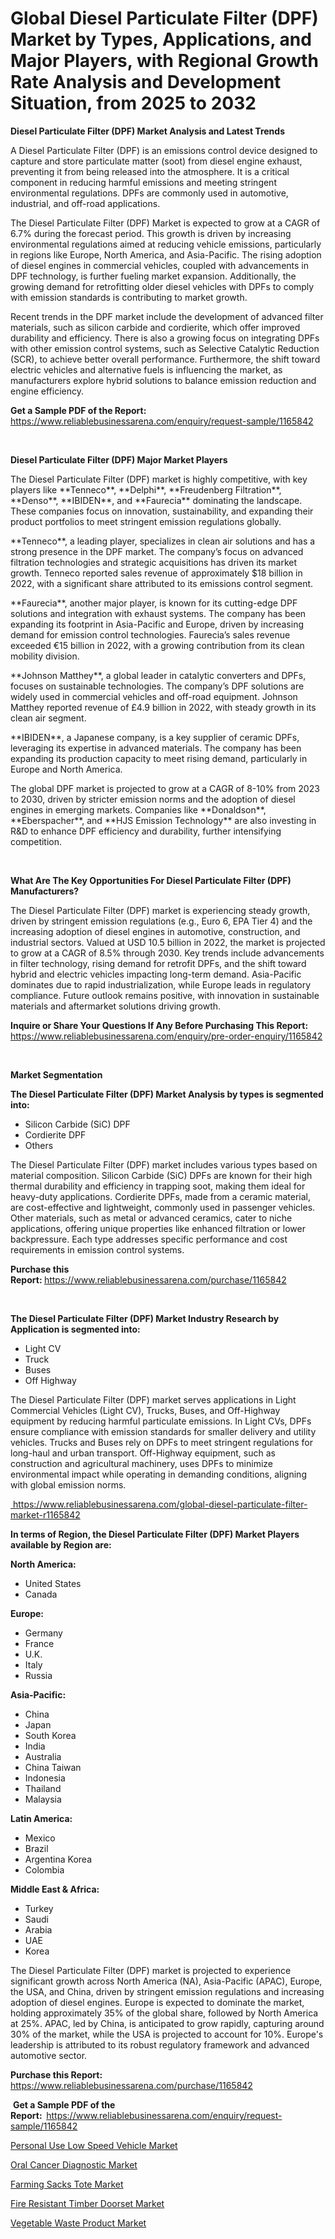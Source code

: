 <p><h1>Global Diesel Particulate Filter (DPF) Market by Types, Applications, and Major Players, with Regional Growth Rate Analysis and Development Situation, from 2025 to 2032</h1></p><p><strong>Diesel Particulate Filter (DPF) Market Analysis and Latest Trends</strong></p>
<p><p>A Diesel Particulate Filter (DPF) is an emissions control device designed to capture and store particulate matter (soot) from diesel engine exhaust, preventing it from being released into the atmosphere. It is a critical component in reducing harmful emissions and meeting stringent environmental regulations. DPFs are commonly used in automotive, industrial, and off-road applications.</p><p>The Diesel Particulate Filter (DPF) Market is expected to grow at a CAGR of 6.7% during the forecast period. This growth is driven by increasing environmental regulations aimed at reducing vehicle emissions, particularly in regions like Europe, North America, and Asia-Pacific. The rising adoption of diesel engines in commercial vehicles, coupled with advancements in DPF technology, is further fueling market expansion. Additionally, the growing demand for retrofitting older diesel vehicles with DPFs to comply with emission standards is contributing to market growth.</p><p>Recent trends in the DPF market include the development of advanced filter materials, such as silicon carbide and cordierite, which offer improved durability and efficiency. There is also a growing focus on integrating DPFs with other emission control systems, such as Selective Catalytic Reduction (SCR), to achieve better overall performance. Furthermore, the shift toward electric vehicles and alternative fuels is influencing the market, as manufacturers explore hybrid solutions to balance emission reduction and engine efficiency.</p></p>
<p><strong>Get a Sample PDF of the Report:&nbsp;</strong> <a href="https://www.reliablebusinessarena.com/enquiry/request-sample/1165842?utm_campaign=1143&utm_medium=2&utm_source=Github&utm_content=ia&utm_term=23012025&utm_id=diesel-particulate-filter-dpf">https://www.reliablebusinessarena.com/enquiry/request-sample/1165842</a></p>
<p>&nbsp;</p>
<p><strong>Diesel Particulate Filter (DPF) Major Market Players</strong></p>
<p><p>The Diesel Particulate Filter (DPF) market is highly competitive, with key players like **Tenneco**, **Delphi**, **Freudenberg Filtration**, **Denso**, **IBIDEN**, and **Faurecia** dominating the landscape. These companies focus on innovation, sustainability, and expanding their product portfolios to meet stringent emission regulations globally.</p><p>**Tenneco**, a leading player, specializes in clean air solutions and has a strong presence in the DPF market. The company’s focus on advanced filtration technologies and strategic acquisitions has driven its market growth. Tenneco reported sales revenue of approximately $18 billion in 2022, with a significant share attributed to its emissions control segment.</p><p>**Faurecia**, another major player, is known for its cutting-edge DPF solutions and integration with exhaust systems. The company has been expanding its footprint in Asia-Pacific and Europe, driven by increasing demand for emission control technologies. Faurecia’s sales revenue exceeded €15 billion in 2022, with a growing contribution from its clean mobility division.</p><p>**Johnson Matthey**, a global leader in catalytic converters and DPFs, focuses on sustainable technologies. The company’s DPF solutions are widely used in commercial vehicles and off-road equipment. Johnson Matthey reported revenue of £4.9 billion in 2022, with steady growth in its clean air segment.</p><p>**IBIDEN**, a Japanese company, is a key supplier of ceramic DPFs, leveraging its expertise in advanced materials. The company has been expanding its production capacity to meet rising demand, particularly in Europe and North America.</p><p>The global DPF market is projected to grow at a CAGR of 8-10% from 2023 to 2030, driven by stricter emission norms and the adoption of diesel engines in emerging markets. Companies like **Donaldson**, **Eberspacher**, and **HJS Emission Technology** are also investing in R&D to enhance DPF efficiency and durability, further intensifying competition.</p></p>
<p>&nbsp;</p>
<p><strong>What Are The Key Opportunities For Diesel Particulate Filter (DPF) Manufacturers?</strong></p>
<p><p>The Diesel Particulate Filter (DPF) market is experiencing steady growth, driven by stringent emission regulations (e.g., Euro 6, EPA Tier 4) and the increasing adoption of diesel engines in automotive, construction, and industrial sectors. Valued at USD 10.5 billion in 2022, the market is projected to grow at a CAGR of 8.5% through 2030. Key trends include advancements in filter technology, rising demand for retrofit DPFs, and the shift toward hybrid and electric vehicles impacting long-term demand. Asia-Pacific dominates due to rapid industrialization, while Europe leads in regulatory compliance. Future outlook remains positive, with innovation in sustainable materials and aftermarket solutions driving growth.</p></p>
<p><strong>Inquire or Share Your Questions If Any Before Purchasing This Report:</strong> <a href="https://www.reliablebusinessarena.com/enquiry/pre-order-enquiry/1165842?utm_campaign=1143&utm_medium=2&utm_source=Github&utm_content=ia&utm_term=23012025&utm_id=diesel-particulate-filter-dpf">https://www.reliablebusinessarena.com/enquiry/pre-order-enquiry/1165842</a></p>
<p>&nbsp;</p>
<p><strong>Market Segmentation</strong></p>
<p><strong>The Diesel Particulate Filter (DPF) Market Analysis by types is segmented into:</strong></p>
<p><ul><li>Silicon Carbide (SiC) DPF</li><li>Cordierite DPF</li><li>Others</li></ul></p>
<p><p>The Diesel Particulate Filter (DPF) market includes various types based on material composition. Silicon Carbide (SiC) DPFs are known for their high thermal durability and efficiency in trapping soot, making them ideal for heavy-duty applications. Cordierite DPFs, made from a ceramic material, are cost-effective and lightweight, commonly used in passenger vehicles. Other materials, such as metal or advanced ceramics, cater to niche applications, offering unique properties like enhanced filtration or lower backpressure. Each type addresses specific performance and cost requirements in emission control systems.</p></p>
<p><strong>Purchase this Report:&nbsp;</strong><a href="https://www.reliablebusinessarena.com/purchase/1165842?utm_campaign=1143&utm_medium=2&utm_source=Github&utm_content=ia&utm_term=23012025&utm_id=diesel-particulate-filter-dpf">https://www.reliablebusinessarena.com/purchase/1165842</a></p>
<p>&nbsp;</p>
<p><strong>The Diesel Particulate Filter (DPF) Market Industry Research by Application is segmented into:</strong></p>
<p><ul><li>Light CV</li><li>Truck</li><li>Buses</li><li>Off Highway</li></ul></p>
<p><p>The Diesel Particulate Filter (DPF) market serves applications in Light Commercial Vehicles (Light CV), Trucks, Buses, and Off-Highway equipment by reducing harmful particulate emissions. In Light CVs, DPFs ensure compliance with emission standards for smaller delivery and utility vehicles. Trucks and Buses rely on DPFs to meet stringent regulations for long-haul and urban transport. Off-Highway equipment, such as construction and agricultural machinery, uses DPFs to minimize environmental impact while operating in demanding conditions, aligning with global emission norms.</p></p>
<p><a href="https://www.reliablebusinessarena.com/global-diesel-particulate-filter-market-r1165842?utm_campaign=1143&utm_medium=2&utm_source=Github&utm_content=ia&utm_term=23012025&utm_id=diesel-particulate-filter-dpf">&nbsp;https://www.reliablebusinessarena.com/global-diesel-particulate-filter-market-r1165842</a></p>
<p><strong>In terms of Region, the Diesel Particulate Filter (DPF) Market Players available by Region are:</strong></p>
<p>
    <p> <strong> North America: </strong>
        <ul>
            <li>United States</li>
            <li>Canada</li>
        </ul>
        </p> 
    <p> <strong> Europe: </strong>
        <ul>
            <li>Germany</li>
            <li>France</li>
            <li>U.K.</li>
            <li>Italy</li>
            <li>Russia</li>
        </ul>
        </p> 
    <p> <strong> Asia-Pacific: </strong>
        <ul>
            <li>China</li>
            <li>Japan</li>
            <li>South Korea</li>
            <li>India</li>
            <li>Australia</li>
            <li>China Taiwan</li>
            <li>Indonesia</li>
            <li>Thailand</li>
            <li>Malaysia</li>
        </ul>
        </p> 
    <p> <strong> Latin America: </strong>
        <ul>
            <li>Mexico</li>
            <li>Brazil</li>
            <li>Argentina Korea</li>
            <li>Colombia</li>
        </ul>
        </p> 
    <p> <strong> Middle East & Africa: </strong>
        <ul>
            <li>Turkey</li>
            <li>Saudi</li>
            <li>Arabia</li>
            <li>UAE</li>
            <li>Korea</li>
        </ul>
    </p>
    </p>
<p><p>The Diesel Particulate Filter (DPF) market is projected to experience significant growth across North America (NA), Asia-Pacific (APAC), Europe, the USA, and China, driven by stringent emission regulations and increasing adoption of diesel engines. Europe is expected to dominate the market, holding approximately 35% of the global share, followed by North America at 25%. APAC, led by China, is anticipated to grow rapidly, capturing around 30% of the market, while the USA is projected to account for 10%. Europe's leadership is attributed to its robust regulatory framework and advanced automotive sector.</p></p>
<p><strong>Purchase this Report: </strong><a href="https://www.reliablebusinessarena.com/purchase/1165842?utm_campaign=1143&utm_medium=2&utm_source=Github&utm_content=ia&utm_term=23012025&utm_id=diesel-particulate-filter-dpf">https://www.reliablebusinessarena.com/purchase/1165842</a></p>
<p>&nbsp;<strong>Get a Sample PDF of the Report:&nbsp;&nbsp;</strong><a href="https://www.reliablebusinessarena.com/enquiry/request-sample/1165842?utm_campaign=1143&utm_medium=2&utm_source=Github&utm_content=ia&utm_term=23012025&utm_id=diesel-particulate-filter-dpf">https://www.reliablebusinessarena.com/enquiry/request-sample/1165842</a></p>
<p><strong></strong></p>
<p><p><a href="https://www.linkedin.com/pulse/personal-use-low-speed-vehicle-market-projected-cagr-51-slryc?utm_campaign=1143&utm_medium=2&utm_source=Github&utm_content=ia&utm_term=23012025&utm_id=diesel-particulate-filter-dpf">Personal Use Low Speed Vehicle Market</a></p><p><a href="https://www.linkedin.com/pulse/strategic-overview-oral-cancer-diagnostic-market-industry-cepae?utm_campaign=1143&utm_medium=2&utm_source=Github&utm_content=ia&utm_term=23012025&utm_id=diesel-particulate-filter-dpf">Oral Cancer Diagnostic Market</a></p><p><a href="https://www.linkedin.com/pulse/comprehensive-farming-sacks-tote-market-size-growing-cagr-lu9oc?utm_campaign=1143&utm_medium=2&utm_source=Github&utm_content=ia&utm_term=23012025&utm_id=diesel-particulate-filter-dpf">Farming Sacks Tote Market</a></p><p><a href="https://www.linkedin.com/pulse/extensive-analysis-fire-resistant-timber-doorset-market-xjvxe?utm_campaign=1143&utm_medium=2&utm_source=Github&utm_content=ia&utm_term=23012025&utm_id=diesel-particulate-filter-dpf">Fire Resistant Timber Doorset Market</a></p><p><a href="https://www.linkedin.com/pulse/strategic-market-research-report-vegetable-waste-product-fovze?utm_campaign=1143&utm_medium=2&utm_source=Github&utm_content=ia&utm_term=23012025&utm_id=diesel-particulate-filter-dpf">Vegetable Waste Product Market</a></p></p>